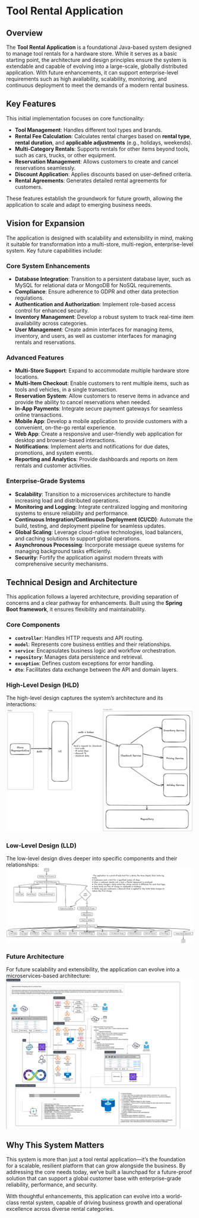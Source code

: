 # **Tool Rental Application**

## Overview
The **Tool Rental Application** is a foundational Java-based system designed to manage tool rentals for a hardware store. While it serves as a basic starting point, the architecture and design principles ensure the system is extendable and capable of evolving into a large-scale, globally distributed application. With future enhancements, it can support enterprise-level requirements such as high availability, scalability, monitoring, and continuous deployment to meet the demands of a modern rental business.

## Key Features
This initial implementation focuses on core functionality:
- **Tool Management**: Handles different tool types and brands.
- **Rental Fee Calculation**: Calculates rental charges based on **rental type**, **rental duration**, and **applicable adjustments** (e.g., holidays, weekends).
- **Multi-Category Rentals**: Supports rentals for other items beyond tools, such as cars, trucks, or other equipment.
- **Reservation Management**: Allows customers to create and cancel reservations seamlessly.
- **Discount Application**: Applies discounts based on user-defined criteria.
- **Rental Agreements**: Generates detailed rental agreements for customers.

These features establish the groundwork for future growth, allowing the application to scale and adapt to emerging business needs.

## Vision for Expansion
The application is designed with scalability and extensibility in mind, making it suitable for transformation into a multi-store, multi-region, enterprise-level system. Key future capabilities include:

### Core System Enhancements
- **Database Integration**: Transition to a persistent database layer, such as MySQL for relational data or MongoDB for NoSQL requirements.
- **Compliance**: Ensure adherence to GDPR and other data protection regulations.
- **Authentication and Authorization**: Implement role-based access control for enhanced security.
- **Inventory Management**: Develop a robust system to track real-time item availability across categories.
- **User Management**: Create admin interfaces for managing items, inventory, and users, as well as customer interfaces for managing rentals and reservations.

### Advanced Features
- **Multi-Store Support**: Expand to accommodate multiple hardware store locations.
- **Multi-Item Checkout**: Enable customers to rent multiple items, such as tools and vehicles, in a single transaction.
- **Reservation System**: Allow customers to reserve items in advance and provide the ability to cancel reservations when needed.
- **In-App Payments**: Integrate secure payment gateways for seamless online transactions.
- **Mobile App**: Develop a mobile application to provide customers with a convenient, on-the-go rental experience.
- **Web App**: Create a responsive and user-friendly web application for desktop and browser-based interactions.
- **Notifications**: Implement alerts and notifications for due dates, promotions, and system events.
- **Reporting and Analytics**: Provide dashboards and reports on item rentals and customer activities.

### Enterprise-Grade Systems
- **Scalability**: Transition to a microservices architecture to handle increasing load and distributed operations.
- **Monitoring and Logging**: Integrate centralized logging and monitoring systems to ensure reliability and performance.
- **Continuous Integration/Continuous Deployment (CI/CD)**: Automate the build, testing, and deployment pipeline for seamless updates.
- **Global Scaling**: Leverage cloud-native technologies, load balancers, and caching solutions to support global operations.
- **Asynchronous Processing**: Incorporate message queue systems for managing background tasks efficiently.
- **Security**: Fortify the application against modern threats with comprehensive security mechanisms.

## Technical Design and Architecture
This application follows a layered architecture, providing separation of concerns and a clear pathway for enhancements. Built using the **Spring Boot framework**, it ensures flexibility and maintainability.

### Core Components
- **`controller`**: Handles HTTP requests and API routing.
- **`model`**: Represents core business entities and their relationships.
- **`service`**: Encapsulates business logic and workflow orchestration.
- **`repository`**: Manages data persistence and retrieval.
- **`exception`**: Defines custom exceptions for error handling.
- **`dto`**: Facilitates data exchange between the API and domain layers.

### High-Level Design (HLD)
The high-level design captures the system’s architecture and its interactions:
![High-Level Design](resources/readme/hld.png)

### Low-Level Design (LLD)
The low-level design dives deeper into specific components and their relationships:
![Low-Level Design](resources/readme/img.png)

### Future Architecture
For future scalability and extensibility, the application can evolve into a microservices-based architecture:
![future_architecture.jpeg](resources/readme/future_architecture.jpeg)

## Why This System Matters
This system is more than just a tool rental application—it’s the foundation for a scalable, resilient platform that can grow alongside the business. By addressing the core needs today, we’ve built a launchpad for a future-proof solution that can support a global customer base with enterprise-grade reliability, performance, and security.

With thoughtful enhancements, this application can evolve into a world-class rental system, capable of driving business growth and operational excellence across diverse rental categories.
